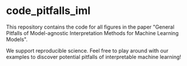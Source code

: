 # code_pitfalls_iml
This repository contains the code for all figures in the paper "General Pitfalls of Model-agnostic Interpretation Methods for Machine Learning Models".

We support reproducible science. Feel free to play around with our examples to discover potential pitfalls of interpretable machine learning!
